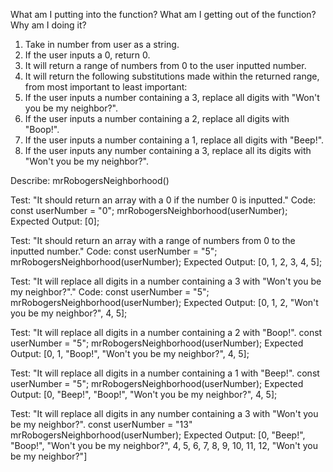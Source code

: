 What am I putting into the function?
What am I getting out of the function?
Why am I doing it?

1. Take in number from user as a string.
2. If the user inputs a 0, return 0.
3. It will return a range of numbers from 0 to the user inputted number.
4. It will return the following substitutions made within the returned range, from most important to least important:
5. If the user inputs a number containing a 3, replace all digits with "Won't you be my neighbor?".
6. If the user inputs a number containing a 2, replace all digits with "Boop!".
7. If the user inputs a number containing a 1, replace all digits with "Beep!".
8. If the user inputs any number containing a 3, replace all its digits with "Won't you be my neighbor?".

Describe: mrRobogersNeighborhood()

Test: "It should return an array with a 0 if the number 0 is inputted."
Code:
const userNumber = "0";
mrRobogersNeighborhood(userNumber);
Expected Output: [0];

Test: "It should return an array with a range of numbers from 0 to the inputted number."
Code:
const userNumber = "5";
mrRobogersNeighborhood(userNumber);
Expected Output: [0, 1, 2, 3, 4, 5];

Test: "It will replace all digits in a number containing a 3 with "Won't you be my neighbor?"."
Code:
const userNumber = "5";
mrRobogersNeighborhood(userNumber);
Expected Output: [0, 1, 2, "Won't you be my neighbor?", 4, 5];

Test: "It will replace all digits in a number containing a 2 with "Boop!".
const userNumber = "5";
mrRobogersNeighborhood(userNumber);
Expected Output: [0, 1, "Boop!", "Won't you be my neighbor?", 4, 5];

Test: "It will replace all digits in a number containing a 1 with "Beep!".
const userNumber = "5";
mrRobogersNeighborhood(userNumber);
Expected Output: [0, "Beep!", "Boop!", "Won't you be my neighbor?", 4, 5];

Test: "It will replace all digits in any number containing a 3 with "Won't you be my neighbor?".
const userNumber = "13"
mrRobogersNeighborhood(userNumber);
Expected Output: [0, "Beep!", "Boop!", "Won't you be my neighbor?", 4, 5, 6, 7, 8, 9, 10, 11, 12, "Won't you be my neighbor?"]



